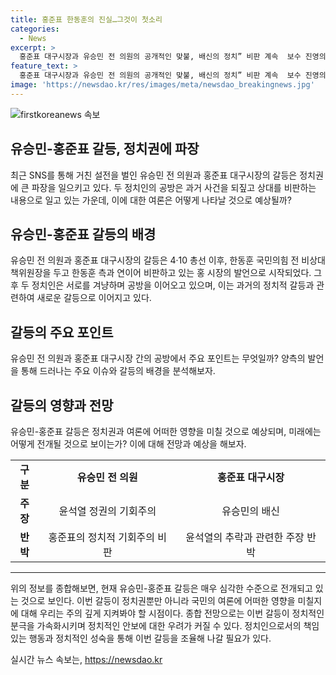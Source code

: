 ```yaml
---
title: 홍준표 한동훈의 진실…그것이 첫소리
categories:
  - News
excerpt: >
  홍준표 대구시장과 유승민 전 의원의 공개적인 맞불, 배신의 정치” 비판 계속  보수 진영의 정치인인 홍준표 대구시장과 유승민 전 의원이 SNS를 통해 공개적인 설전을 벌였다. 홍 시장은 유 전 의원을 비판하며 윤석열 정권과의 관련성을 주장했고, 유 전 의원은 홍 시장을 기회주의자로 비판했다. 또한, 홍 시장을 향한 윤석열 대통령에 대한 경례 사진을 함께 올리며 공개 맞불을 이어갔다.
feature_text: >
  홍준표 대구시장과 유승민 전 의원의 공개적인 맞불, 배신의 정치” 비판 계속  보수 진영의 정치인인 홍준표 대구시장과 유승민 전 의원이 SNS를 통해 공개적인 설전을 벌였다. 홍 시장은 유 전 의원을 비판하며 윤석열 정권과의 관련성을 주장했고, 유 전 의원은 홍 시장을 기회주의자로 비판했다. 또한, 홍 시장을 향한 윤석열 대통령에 대한 경례 사진을 함께 올리며 공개 맞불을 이어갔다.
image: 'https://newsdao.kr/res/images/meta/newsdao_breakingnews.jpg'
---
```


<p><img src="https://newsdao.kr/res/images/meta/newsdao_breakingnews.jpg" alt="firstkoreanews 속보" /></p>

<h2 data-ke-size="size26">유승민-홍준표 갈등, 정치권에 파장</h2>

<p data-ke-size="size16">최근 SNS를 통해 거친 설전을 벌인 유승민 전 의원과 홍준표 대구시장의 갈등은 정치권에 큰 파장을 일으키고 있다. 두 정치인의 공방은 과거 사건을 되짚고 상대를 비판하는 내용으로 일고 있는 가운데, 이에 대한 여론은 어떻게 나타날 것으로 예상될까?</p>

<h2 data-ke-size="size24">유승민-홍준표 갈등의 배경</h2>

<p data-ke-size="size16">유승민 전 의원과 홍준표 대구시장의 갈등은 4·10 총선 이후, 한동훈 국민의힘 전 비상대책위원장을 두고 한동훈 측과 연이어 비판하고 있는 홍 시장의 발언으로 시작되었다. 그 후 두 정치인은 서로를 겨냥하며 공방을 이어오고 있으며, 이는 과거의 정치적 갈등과 관련하여 새로운 갈등으로 이어지고 있다.</p>

<h2 data-ke-size="size24">갈등의 주요 포인트</h2>

<p data-ke-size="size16">유승민 전 의원과 홍준표 대구시장 간의 공방에서 주요 포인트는 무엇일까? 양측의 발언을 통해 드러나는 주요 이슈와 갈등의 배경을 분석해보자.</p>

<h2 data-ke-size="size24">갈등의 영향과 전망</h2>

<p data-ke-size="size16">유승민-홍준표 갈등은 정치권과 여론에 어떠한 영향을 미칠 것으로 예상되며, 미래에는 어떻게 전개될 것으로 보이는가? 이에 대해 전망과 예상을 해보자.</p>

<table>
    <tbody>
        <tr>
            <td style="text-align: center; height: 17px;"><b>구분</b></td>
            <td style="text-align: center; height: 17px;"><b>유승민 전 의원</b></td>
            <td style="text-align: center; height: 17px;"><b>홍준표 대구시장</b></td>
        </tr>
        <tr>
            <td style="text-align: center; height: 17px;"><b>주장</b></td>
            <td style="text-align: center; height: 17px;">윤석열 정권의 기회주의</td>
            <td style="text-align: center; height: 17px;">유승민의 배신</td>
        </tr>
        <tr>
            <td style="text-align: center; height: 17px;"><b>반박</b></td>
            <td style="text-align: center; height: 17px;">홍준표의 정치적 기회주의 비판</td>
            <td style="text-align: center; height: 17px;">윤석열의 추락과 관련한 주장 반박</td>
        </tr>
    </tbody>
</table>

<hr>

<p data-ke-size="size16">위의 정보를 종합해보면, 현재 유승민-홍준표 갈등은 매우 심각한 수준으로 전개되고 있는 것으로 보인다. 이번 갈등이 정치권뿐만 아니라 국민의 여론에 어떠한 영향을 미칠지에 대해 우리는 주의 깊게 지켜봐야 할 시점이다. 종합 전망으로는 이번 갈등이 정치적인 분극을 가속화시키며 정치적인 안보에 대한 우려가 커질 수 있다. 정치인으로서의 책임있는 행동과 정치적인 성숙을 통해 이번 갈등을 조율해 나갈 필요가 있다.</p>
실시간 뉴스 속보는, <a href="https://newsdao.kr" rel="dofollow">https://newsdao.kr</a>


